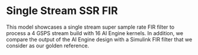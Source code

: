 # Single Stream SSR FIR
This model showcases a single stream super sample rate FIR filter to process a 4 GSPS stream build with 16 AI Engine kernels. In addition, we compare the output of the AI Engine design with a Simulink FIR filter that we consider as our golden reference. 

